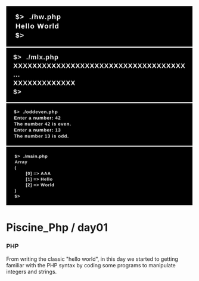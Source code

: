 <img margin="auto" src="../resources/images/hw.png" width="500">
<img src="../resources/images/mlx.png" width="500">
<img src="../resources/images/oddeven.png" width="500">
<img src="../resources/images/ft_split.png" width="500">

# Piscine_Php / day01

### PHP

From writing the classic "hello world", in this day we started to getting familiar with the PHP syntax by coding some programs to manipulate integers and strings. 
